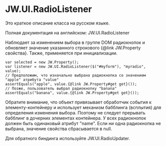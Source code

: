 ﻿# JW.UI.RadioListener

Это краткое описание класса на русском языке.

Полная документация на английском: JW.UI.RadioListener

Наблюдает за изменением выбора в группе DOM радиокнопок и обновляет значение указанного строкового
{@link JW.Property свойства}.
Также, применяется при инициализации.

    var selected = new JW.Property();
    var listener = new JW.UI.RadioListener($("#myform"), "myradio", value);
    // Предположим, что изначально выбрана радиокнопка со значением "apple" атрибута "value"
    assertEquals("apple", value.{@link JW.Property#get get}());
    // Позже, пользователь выбрал радиокнопку "banana"
    assertEquals("banana", value.{@link JW.Property#get get}());

Обратите внимание, что объект привязывает обработчик события к элементу-контейнеру и использует механизм бабблинга
(всплытия) для определения изменения выбора. Поэтому не следует прерывать бабблинг в дочерних элементах контейнера.
У всех радиокнопок должен быть одинаковый атрибут "name". Если ни одна радиокнопка не выбрана, значение
свойства сбрасывается в null.

Для обратного биндинга используйте JW.UI.RadioUpdater.
